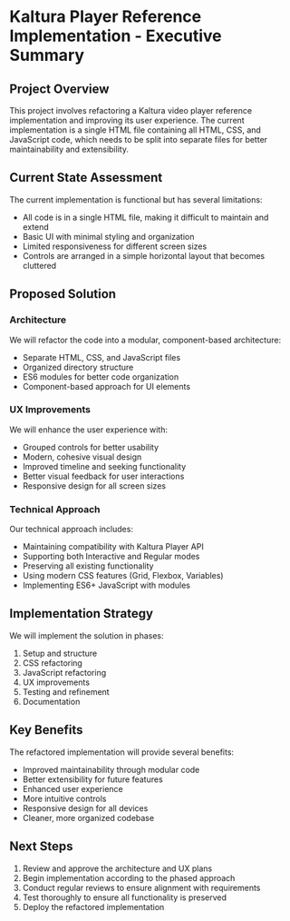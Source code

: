 # Kaltura Player Reference Implementation - Executive Summary

## Project Overview
This project involves refactoring a Kaltura video player reference implementation and improving its user experience. The current implementation is a single HTML file containing all HTML, CSS, and JavaScript code, which needs to be split into separate files for better maintainability and extensibility.

## Current State Assessment
The current implementation is functional but has several limitations:
- All code is in a single HTML file, making it difficult to maintain and extend
- Basic UI with minimal styling and organization
- Limited responsiveness for different screen sizes
- Controls are arranged in a simple horizontal layout that becomes cluttered

## Proposed Solution

### Architecture
We will refactor the code into a modular, component-based architecture:
- Separate HTML, CSS, and JavaScript files
- Organized directory structure
- ES6 modules for better code organization
- Component-based approach for UI elements

### UX Improvements
We will enhance the user experience with:
- Grouped controls for better usability
- Modern, cohesive visual design
- Improved timeline and seeking functionality
- Better visual feedback for user interactions
- Responsive design for all screen sizes

### Technical Approach
Our technical approach includes:
- Maintaining compatibility with Kaltura Player API
- Supporting both Interactive and Regular modes
- Preserving all existing functionality
- Using modern CSS features (Grid, Flexbox, Variables)
- Implementing ES6+ JavaScript with modules

## Implementation Strategy
We will implement the solution in phases:
1. Setup and structure
2. CSS refactoring
3. JavaScript refactoring
4. UX improvements
5. Testing and refinement
6. Documentation

## Key Benefits
The refactored implementation will provide several benefits:
- Improved maintainability through modular code
- Better extensibility for future features
- Enhanced user experience
- More intuitive controls
- Responsive design for all devices
- Cleaner, more organized codebase

## Next Steps
1. Review and approve the architecture and UX plans
2. Begin implementation according to the phased approach
3. Conduct regular reviews to ensure alignment with requirements
4. Test thoroughly to ensure all functionality is preserved
5. Deploy the refactored implementation